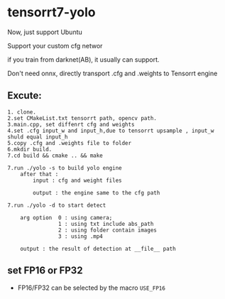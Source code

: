 # tensorrt7-yolo
Now, just support Ubuntu

Support your custom cfg networ 

if you train from darknet(AB), it usually can support.

Don't need onnx, directly transport .cfg and .weights to Tensorrt engine

## Excute:
```
1. clone.
2.set CMakeList.txt tensorrt path, opencv path.
3.main.cpp, set diffenrt cfg and weights
4.set .cfg input_w and input_h,due to tensorrt upsample , input_w shuld equal input_h
5.copy .cfg and .weights file to folder 
6.mkdir build.  
7.cd build && cmake .. && make 

7.run ./yolo -s to build yolo engine
    after that :
        input : cfg and weight files

        output : the engine same to the cfg path

7.run ./yolo -d to start detect

    arg option  0 : using camera;
                1 : using txt include abs_path
                2 : using folder contain images
                3 : using .mp4 

    output : the result of detection at __file__ path 

```
## set FP16 or FP32
- FP16/FP32 can be selected by the macro `USE_FP16` 
